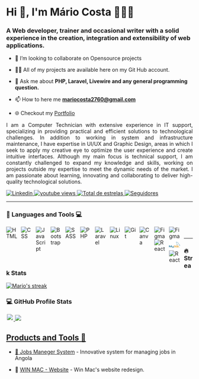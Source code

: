 <h1>Hi 👋, I'm Mário Costa 👩🏻‍💻</h1>
<h3>A Web developer, trainer and occasional writer with a solid experience in the creation, integration and extensibility of web applications.</h3>

- 👯 I’m looking to collaborate on Opensource projects

- 👨‍💻 All of my projects are available here on my Git Hub account.

- 💬 Ask me about **PHP, Laravel, Livewire and any general programming question.**

- 📫 How to here me **mariocosta2760@gmail.com**

- 🌐 Checkout my [Portfolio](https://mariocosta.vercel.app/)

<p align="justify">
   I am a Computer Technician with extensive experience in IT support, specializing in providing practical and efficient solutions to technological challenges. In addition to working in system and infrastructure maintenance, I have expertise in UI/UX and Graphic Design, areas in which I seek to apply my creative eye to optimize the user experience and create intuitive interfaces. Although my main focus is technical support, I am constantly challenged to expand my knowledge and skills, working on projects outside my expertise to meet the dynamic needs of the market. I am passionate about learning, innovating and collaborating to deliver high-quality technological solutions.
</p>

<!-- Social icons section -->
<p>
    <a href="https://www.linkedin.com/in/mariocosta-ao/">
        <img
            alt="Linkedin"
            title="Linkedin"
            src="https://custom-icon-badges.demolab.com/youtube/channel/subscribers/UCo-gJ8RnTn5akHqHvO55DVA?color=%23E05D44&label=Website&logo=linkedin&logoColor=white&style=for-the-badge&labelColor=CE4630"/>
    </a>
    <a href="https://www.youtube.com/@mariocosta-ao">
        <img
            alt="youtube views"
            title="Vizualizações no YouTube"
            src="https://custom-icon-badges.demolab.com/youtube/channel/views/UCYJhvWCiozO_fDZEANAgWLQ?color=%23E1AD0E&logo=eye&logoColor=white&style=for-the-badge&labelColor=C79600"/>
    </a>
    <a href="https://github.com/mariocosta-ao?tab=repositories&sort=stargazers">
        <img
            alt="Total de estrelas"
            title="Total de estrelas GitHub"
            src="https://custom-icon-badges.demolab.com/github/stars/mariocosta-ao?color=55960c&style=for-the-badge&labelColor=488207&logo=star&label=estrelas"/>
    </a>
    <a href="https://github.com/mariocosta-ao?tab=followers">
        <img
            alt="Seguidores"
            title="Me siga no GitHub"
            src="https://custom-icon-badges.demolab.com/github/followers/mariocosta-ao?color=236ad3&labelColor=1155ba&style=for-the-badge&logo=github&label=Seguidores&logoColor=white"/>
    </a>
</p>

---

<h3>🤖 Languages and Tools 💻</h3>

<img
    align="left"
    alt="HTML"
    title="HTML"
    width="30px"
    style="padding-right: 10px;"
    src="https://cdn.jsdelivr.net/gh/devicons/devicon@latest/icons/html5/html5-original.svg"
/>
<img
    align="left"
    alt="CSS"
    title="CSS"
    width="30px"
    style="padding-right: 10px;"
    src="https://cdn.jsdelivr.net/gh/devicons/devicon@latest/icons/css3/css3-original.svg"
/>
<img
    align="left"
    alt="JavaScript"
    title="JavaScript"
    width="30px"
    style="padding-right: 10px;"
    src="https://cdn.jsdelivr.net/gh/devicons/devicon@latest/icons/javascript/javascript-original.svg"
/>
<img
    align="left"
    alt="Bootstrap"
    title="Bootstrap"
    width="30px"
    style="padding-right: 10px;"
    src="https://cdn.jsdelivr.net/gh/devicons/devicon@latest/icons/bootstrap/bootstrap-original.svg"
/>
<img
    align="left"
    alt="SASS"
    title="SASS"
    width="30px"
    style="padding-right: 10px;"
    src="https://cdn.jsdelivr.net/gh/devicons/devicon@latest/icons/sass/sass-original.svg"
/>

<img
    align="left"
    alt="PHP"
    title="PHP"
    width="30px"
    style="padding-right: 10px;"
    src="https://cdn.jsdelivr.net/gh/devicons/devicon@latest/icons/php/php-original.svg"
/>
<img
    align="left"
    alt="Laravel"
    title="Laravel"
    width="30px"
    style="padding-right: 10px;"
    src="https://cdn.jsdelivr.net/gh/devicons/devicon@latest/icons/laravel/laravel-original.svg"
/>

<img
    align="left"
    alt="Linux"
    title="Linux"
    width="30px"
    style="padding-right: 10px;"
    src="https://cdn.jsdelivr.net/gh/devicons/devicon@latest/icons/linux/linux-original.svg"
/>
<img
    align="left"
    alt="Git"
    title="Git"
    width="30px"
    style="padding-right: 10px;"
    src="https://cdn.jsdelivr.net/gh/devicons/devicon@latest/icons/git/git-original.svg"
/>
<img
    align="left"
    alt="Canva"
    title="Canva"
    width="30px"
    style="padding-right: 10px;"
    src="https://cdn.jsdelivr.net/gh/devicons/devicon@latest/icons/canva/canva-original.svg"
/>
<img
    align="left"
    alt="Figma"
    title="Figma"
    width="30px"
    style="padding-right: 10px;"
    src="https://cdn.jsdelivr.net/gh/devicons/devicon@latest/icons/figma/figma-original.svg"
/>
<img
    align="left"
    alt="Figma"
    title="Figma"
    width="30px"
    style="padding-right: 10px;"
    src="https://cdn.jsdelivr.net/gh/devicons/devicon@latest/icons/photoshop/photoshop-original.svg"
/>
<img
    align="left"
    alt="React"
    title="React"
    width="30px"
    style="padding-right: 10px;"
    src="https://cdn.jsdelivr.net/gh/devicons/devicon@latest/icons/xd/xd-original.svg"
/>
<img
    align="left"
    alt="React"
    title="React"
    width="30px"
    style="padding-right: 10px;"
    src="https://raw.githubusercontent.com/devicons/devicon/master/icons/mysql/mysql-original-wordmark.svg"
/>

<img
    align="left"
    alt="React"
    title="React"
    width="30px"
    style="padding-right: 10px;"
    src="https://www.vectorlogo.zone/logos/tailwindcss/tailwindcss-icon.svg"
/>
<br/>

---
<h3>🔥 Streak Stats</h3>

  <!-- GitHub Readme Streak Stats - https://github.com/DenverCoder1/github-readme-streak-stats -->
<p>
    <a href="https://github.com/mario-costa/github-readme-streak-stats">
      <!-- Use https://streak-stats.demolab.com or self-host with your own Vercel app - visit https://git.io/streak-stats for instructions -->
      <img
      title="🔥 Get streak stats for your profile at git.io/streak-stats"
      alt="Mario's streak"
      src="https://github-readme-streak-stats-eight.vercel.app/?user=mariocosta-ao&theme=monokai-metallian&hide_border=true&short_numbers=true"/>
    </a>
</p>

  <h3>💻 GitHub Profile Stats</h3>

  <div style="display:flex;">
  <a href="https://github.com/mariocosta-ao">
  <img style="margin:2px;" height="180em" src="https://github-readme-stats-git-masterrstaa-rickstaa.vercel.app/api?username=mariocosta-ao&show_icons=true&theme=tokyonight&include_all_commits=true&count_private=true"/>
  <img  height="180em" src="https://github-readme-stats-git-masterrstaa-rickstaa.vercel.app/api/top-langs/?username=mariocosta-ao&layout=compact&langs_count=10&theme=tokyonight"/>
</div>

<h2>Products and Tools 🤖</h2>

- 📱 [Jobs Maneger System](http://jobs-ao.net/) - Innovative system for managing jobs in Angola

- 🚀 [WIN MAC - Website](http://win-mac-net/) - Win Mac's website redesign.
